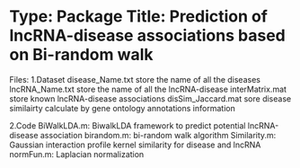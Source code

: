 Type: Package
Title: Prediction of lncRNA-disease associations based on Bi-random walk
=================
Files:
1.Dataset
disease_Name.txt store the name of all the diseases
lncRNA_Name.txt store the name of all the lncRNA-disease
interMatrix.mat store known lncRNA-disease associations
disSim_Jaccard.mat sore disease similairty calculate by gene ontology annotations information

2.Code
BiWalkLDA.m: BiwalkLDA framework to predict potential  lncRNA-disease association
birandom.m: bi-random walk algorithm
Similarity.m: Gaussian interaction profile kernel similarity for disease and lncRNA
normFun.m: Laplacian normalization
